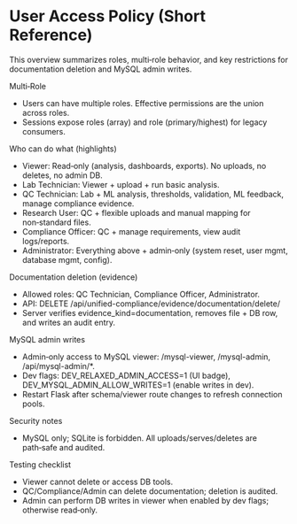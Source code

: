 # User Access Policy (Short Reference)

This overview summarizes roles, multi‑role behavior, and key restrictions for documentation deletion and MySQL admin writes.

Multi‑Role
- Users can have multiple roles. Effective permissions are the union across roles.
- Sessions expose roles (array) and role (primary/highest) for legacy consumers.

Who can do what (highlights)
- Viewer: Read‑only (analysis, dashboards, exports). No uploads, no deletes, no admin DB.
- Lab Technician: Viewer + upload + run basic analysis.
- QC Technician: Lab + ML analysis, thresholds, validation, ML feedback, manage compliance evidence.
- Research User: QC + flexible uploads and manual mapping for non‑standard files.
- Compliance Officer: QC + manage requirements, view audit logs/reports.
- Administrator: Everything above + admin‑only (system reset, user mgmt, database mgmt, config).

Documentation deletion (evidence)
- Allowed roles: QC Technician, Compliance Officer, Administrator.
- API: DELETE /api/unified-compliance/evidence/documentation/delete/<id>
- Server verifies evidence_kind=documentation, removes file + DB row, and writes an audit entry.

MySQL admin writes
- Admin‑only access to MySQL viewer: /mysql-viewer, /mysql-admin, /api/mysql-admin/*.
- Dev flags: DEV_RELAXED_ADMIN_ACCESS=1 (UI badge), DEV_MYSQL_ADMIN_ALLOW_WRITES=1 (enable writes in dev).
- Restart Flask after schema/viewer route changes to refresh connection pools.

Security notes
- MySQL only; SQLite is forbidden. All uploads/serves/deletes are path‑safe and audited.

Testing checklist
- Viewer cannot delete or access DB tools.
- QC/Compliance/Admin can delete documentation; deletion is audited.
- Admin can perform DB writes in viewer when enabled by dev flags; otherwise read‑only.
